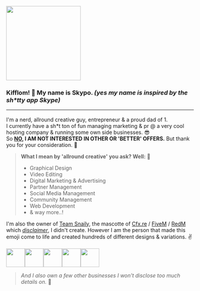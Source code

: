 <img src="https://i.imgur.com/2RgZ2HF.gif" height="200px"></img>
### Kifflom! 👋 My name is Skypo. <i>(yes my name is inspired by the sh*tty app Skype)</i><hr>
I'm a nerd, allround creative guy, entrepreneur & a proud dad of 1.<br>
I currently have a sh*t ton of fun managing marketing & pr @ a very cool hosting company & running some own side businesses. 😎
<br>So <b><u>NO</u>, I AM NOT INTERESTED IN OTHER OR 'BETTER' OFFERS.</b> But thank you for your consideration. 🙏
> <b>What I mean by 'allround creative' you ask? Well:</b> 🤔
> - Graphical Design
> - Video Editing
> - Digital Marketing & Advertising
> - Partner Management
> - Social Media Management
> - Community Management
> - Web Development
> - & way more..!

I'm also the owner of <a href="https://teamsnaily.com">Team Snaily</a>, the mascotte of <a href="https://cfx.re">Cfx.re</a> / <a href="https://fivem.net">FiveM</a> / <a href="https://redm.gg">RedM</a> which <a href="https://emojitwo.github.io/"><i>disclaimer</i></a>, I didn't create. However I am the person that made this emoji come to life and created hundreds of different designs & variations. ✌️ <br><br>
<img src="https://lardum.net/wp-content/uploads/2022/03/besnailsome.png" height="50px"></img><img src="https://lardum.net/wp-content/uploads/2022/06/bangodsnail2.png" height="50px"></img><img src="https://lardum.net/wp-content/uploads/2022/06/SNAILSATANFIRE.png" height="50px"></img><img src="https://lardum.net/wp-content/uploads/2021/09/Panic-Snaily.gif" height="50px"></img><img src="https://lardum.net/wp-content/uploads/2022/06/among-us-snaily.png" height="50px"></img>

> <i>And I also own a few other businesses I won't disclose too much details on.</i> 🤫



<!--
**OfficialSkypo/OfficialSkypo** is a ✨ _special_ ✨ repository because its `README.md` (this file) appears on your GitHub profile.

Here are some ideas to get you started:

- 🔭 I’m currently working on ...
- 🌱 I’m currently learning ...
- 👯 I’m looking to collaborate on ...
- 🤔 I’m looking for help with ...
- 💬 Ask me about ...
- 📫 How to reach me: ...
- 😄 Pronouns: ...
- ⚡ Fun fact: ...
-->
